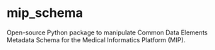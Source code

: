# mip_schema
Open-source Python package to manipulate Common Data Elements Metadata Schema for the Medical Informatics Platform (MIP).

